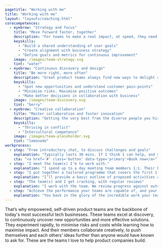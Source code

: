 ```yaml
---
pagetitle: "Working with me"
title: "Working with me"
layout: "layouts/coaching.html"
corecompetences:
  - eyebrow: "Strategy and focus"
    title: "Move forward faster, together"
    description: "For teams to make a real impact, at speed, they need autonomy to make decisions, a clear mission, and the tools to measure their progress. Building this foundation is crucial for alignment and collaboration between leadership and teams. So that’s where we’ll start."
    keyskills:
      - "Build a shared understanding of user goals"
      - "Create alignment with business strategy"
      - "Define goals and metrics for continuous improvement"
    image: /images/team-strategy.svg
    tint: "water"
  - eyebrow: "Continuous discovery and design"
    title: "Be more right, more often"
    description: "Great product teams always find new ways to delight customers, minimise the cost of inevitable missteps and maximise the chance of successful business outcomes. To do this they must be rapidly, and continuously, learning and sharing their findings."
    keyskills:
      - "Spot new opportunities and understand customer pain-points"
      - "Minimise risks. Maximise positive outcomes"
      - "Make better decisions in collaboration with business"
    image: /images/team-discovery.svg
    tint: "berry"
  - eyebrow: "Creative collaboration"
    title: "Master collaboration and foster innovation"
    description: "Getting the very best from the diverse people you hire is key to high performance. We are hardwired for harmonious cooperation, not creative collaboration. The former is easier to manage, but it’s the latter that drives innovative thinking, breakthrough ideas and fulfilled team members."
    keyskills:
      - "Thriving in conflict"
      - "Intercultural competence"
    image: /images/team-placeholder.svg
    tint: "lemonade"
workprocess:
  - step: "Free introductory chat, to discuss challenges and goals"
    explanation: "Typically lasts 30 mins. If I think I can help, and you like what you hear... we move on."
    cta: "<a href='#' class='button' data-type='primary'>Book now</a>"
  - step: "I meet the team(s) I’m to work with."
    explanation: "I spend up to a day meeting team members 1:1. Their buy in is essential and it helps me understand how I can best help."
  - step: "I put together a tailored programme that covers the first 1 - 3 months"
    explanation: "I’ll provide a basic outline of proposed activities and outcomes. If you and the team agree - we sign contracts."
  - step: "The team(s) and I get cracking, with regular reviews"
    explanation: "I work with the team. We review progress against outcomes fortnightly. A rolling monthly contract means you’re in control."
  - step: "Achieve the performance your teams are capable of, and your business needs"
    explanation: "You bask in the glory of the incredible work your teams are doing :)"
---
```


That’s why empowered, self-driven product teams are the backbone of today's most successful tech businesses.
These teams excel at discovery, to continuously uncover new opportunities and more effective solutions. They experiment rapidly, to minimise risks and costs while learning how to maximise impact. And their members collaborate creatively, to push themselves and each others’ ideas further than anyone would have known to ask for.
These are the teams I love to help product companies build.
